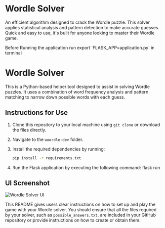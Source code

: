 # Wordle Solver
An efficient algorithm designed to crack the Wordle puzzle. This solver applies statistical analysis and pattern detection to make accurate guesses. Quick and easy to use, it's built for anyone looking to master their Wordle game.

Before Running the application run export 'FLASK_APP=application.py' in terminal

# Wordle Solver

This is a Python-based helper tool designed to assist in solving Wordle puzzles. It uses a combination of word frequency analysis and pattern matching to narrow down possible words with each guess.

## Instructions for Use

1. Clone this repository to your local machine using `git clone` or download the files directly.

2. Navigate to the `woordle-dev` folder.

3. Install the required dependencies by running:

   ```sh
   pip install -r requirements.txt

4. Run the Flask application by executing the following command:
flask run

## UI Screenshot

![Wordle Solver UI](ui_screenshot.png)


This README gives users clear instructions on how to set up and play the game with your Wordle solver. You should ensure that all the files required by your solver, such as `possible_answers.txt`, are included in your GitHub repository or provide instructions on how to create or obtain them.
